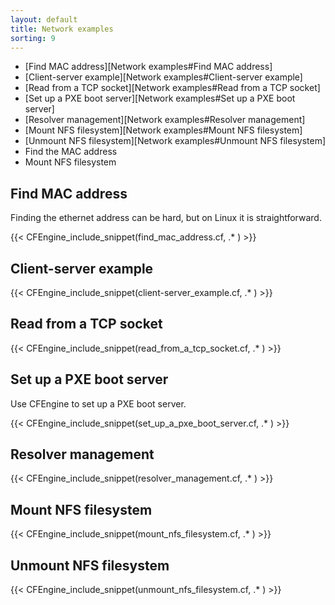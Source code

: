 ```yaml
---
layout: default
title: Network examples
sorting: 9
---
```


- [Find MAC address][Network examples#Find MAC address]
- [Client-server example][Network examples#Client-server example]
- [Read from a TCP socket][Network examples#Read from a TCP socket]
- [Set up a PXE boot server][Network examples#Set up a PXE boot server]
- [Resolver management][Network examples#Resolver management]
- [Mount NFS filesystem][Network examples#Mount NFS filesystem]
- [Unmount NFS filesystem][Network examples#Unmount NFS filesystem]
- Find the MAC address
- Mount NFS filesystem

## Find MAC address

Finding the ethernet address can be hard, but on Linux it is straightforward.

{{< CFEngine_include_snippet(find_mac_address.cf, .* ) >}}

## Client-server example

{{< CFEngine_include_snippet(client-server_example.cf, .* ) >}}

## Read from a TCP socket

{{< CFEngine_include_snippet(read_from_a_tcp_socket.cf, .* ) >}}

## Set up a PXE boot server

Use CFEngine to set up a PXE boot server.

{{< CFEngine_include_snippet(set_up_a_pxe_boot_server.cf, .* ) >}}

## Resolver management

{{< CFEngine_include_snippet(resolver_management.cf, .* ) >}}

## Mount NFS filesystem

{{< CFEngine_include_snippet(mount_nfs_filesystem.cf, .* ) >}}

## Unmount NFS filesystem

{{< CFEngine_include_snippet(unmount_nfs_filesystem.cf, .* ) >}}
